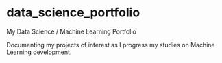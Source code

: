 # data_science_portfolio
My Data Science / Machine Learning Portfolio

Documenting my projects of interest as I progress my studies on Machine Learning development.  
